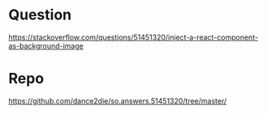 # Question
https://stackoverflow.com/questions/51451320/inject-a-react-component-as-background-image

# Repo
https://github.com/dance2die/so.answers.51451320/tree/master/